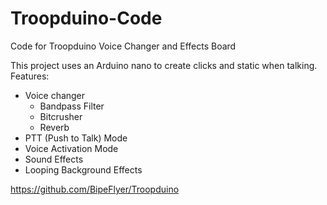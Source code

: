 # Troopduino-Code
Code for Troopduino Voice Changer and Effects Board

This project uses an Arduino nano to create clicks and static when talking.  
Features:
<ul>
  <li>Voice changer
  <ul>
  <li>Bandpass Filter</li>
  <li>Bitcrusher</li>
  <li>Reverb</li>
</ul>
  </li>
  <li>PTT (Push to Talk) Mode</li>
  <li>Voice Activation Mode</li>
  <li>Sound Effects</li>
  <li>Looping Background Effects</li>
</ul>

https://github.com/BipeFlyer/Troopduino
